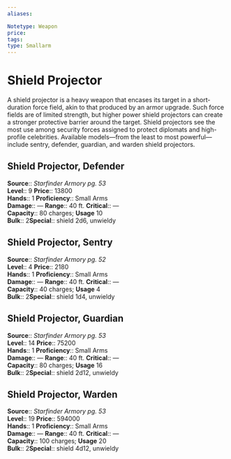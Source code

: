 ```yaml
---
aliases: 

Notetype: Weapon
price: 
tags: 
type: Smallarm
---
```


# Shield Projector

A shield projector is a heavy weapon that encases its target in a short-duration force field, akin to that produced by an armor upgrade. Such force fields are of limited strength, but higher power shield projectors can create a stronger protective barrier around the target. Shield projectors see the most use among security forces assigned to protect diplomats and high-profile celebrities. Available models—from the least to most powerful— include sentry, defender, guardian, and warden shield projectors.  

## Shield Projector, Defender

**Source**:: _Starfinder Armory pg. 53_  
**Level**:: 9
**Price**:: 13800  
**Hands**:: 1
**Proficiency**:: Small Arms  
**Damage**:: — 
**Range**:: 40 ft.
**Critical**:: —  
**Capacity**:: 80 charges; **Usage** 10  
**Bulk**:: 2**Special**:: shield 2d6, unwieldy

## Shield Projector, Sentry

**Source**:: _Starfinder Armory pg. 52_  
**Level**:: 4
**Price**:: 2180  
**Hands**:: 1
**Proficiency**:: Small Arms  
**Damage**:: — 
**Range**:: 40 ft.
**Critical**:: —  
**Capacity**:: 40 charges; **Usage** 4  
**Bulk**:: 2**Special**:: shield 1d4, unwieldy

## Shield Projector, Guardian

**Source**:: _Starfinder Armory pg. 53_  
**Level**:: 14
**Price**:: 75200  
**Hands**:: 1
**Proficiency**:: Small Arms  
**Damage**:: — 
**Range**:: 40 ft.
**Critical**:: —  
**Capacity**:: 80 charges; **Usage** 16  
**Bulk**:: 2**Special**:: shield 2d12, unwieldy

## Shield Projector, Warden

**Source**:: _Starfinder Armory pg. 53_  
**Level**:: 19
**Price**:: 594000  
**Hands**:: 1
**Proficiency**:: Small Arms  
**Damage**:: — 
**Range**:: 40 ft.
**Critical**:: —  
**Capacity**:: 100 charges; **Usage** 20  
**Bulk**:: 2**Special**:: shield 4d12, unwieldy
